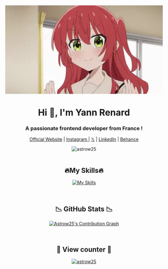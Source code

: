 <br>
<p align="center">
  <a href="https://github.com/Astrow25/"><img src="kita-ikuyo-rap.webp" alt="Banner"></a>
</p>
<h1 align="center"> Hi 👋, I'm Yann Renard </h1>
<h3 align="center"> A passionate frontend developer from France ! </h3>

<p align="center">
  <a href="https://astrow25.github.io/Portolio/">Official Website</a> |
  <a href="https://www.instagram.com/yannou.rnd/">Instagram </a> |
  <a href="https://twitter.com/____astrow____">𝕏</a> |
  <a href="https://www.linkedin.com/in/yann-renard-91279a283/">LinkedIn</a> |
  <a href="https://www.behance.net/yannrenard">Behance</a>
</p>

<div>
  <div align="center">
  <img src="https://github-widgetbox.vercel.app/api/profile?username=Astrow25&data=followers,repositories,stars,commits&theme=darkmode" alt="astrow25"/>
</div>
<br>

<h2 align="center">🔥My Skills🔥</h2>
  <p align = "center">
       <a href="https://github.com/Astrow25/">
          <img src="https://skillicons.dev/icons?i=arduino,cs,codepen,html,css,js,discord,django,eclipse,electron,figma,github,graphql,heroku,idea,latex,linux,md,materialui,nodejs,powershell,py,tailwind,visualstudio,vscode,vue&theme=dark&perline=13"alt="My Skills"/> 
      </a>
  </p>
<br>

<h2 align = "center"> 📉 GitHub Stats 📉 </h2>
  <div> 
    <p align = "center">
      <a href="https://github.com/Astrow25/">
        <img alt="Astrow25's Contribution Graph" src="https://github-readme-activity-graph.vercel.app/graph?username=Astrow25&theme=dracula&bg_color=1F222E&title_color=F85D7F&point=F8D866&line=F85D7F&color=a6accd&hide_border=true&radius=4.5"/></a>
    </p>
  </div>
  
<br>

<div>
  <h2 align="center"> 👀 View counter 👀 </h2>
  <div align="center">
  <a href="https://github.com/Astrow25/">
  <img src="https://moe-counter.glitch.me/get/@astrow25?theme=moebooru-h" alt="astrow25"/>
</div>
<br>
